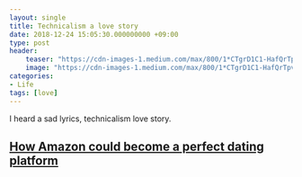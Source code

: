 ```yaml
---
layout: single
title: Technicalism a love story
date: 2018-12-24 15:05:30.000000000 +09:00
type: post
header:
    teaser: "https://cdn-images-1.medium.com/max/800/1*CTgrD1C1-HafQrTpvDkKKQ.png"
    image: "https://cdn-images-1.medium.com/max/800/1*CTgrD1C1-HafQrTpvDkKKQ.png"
categories:
- Life
tags: [love]
---
```


I heard a sad lyrics, technicalism love story.

## [How Amazon could become a perfect dating platform](https://medium.com/@paszin/how-amazon-could-become-a-perfect-dating-platform-4abf3fbfd352)